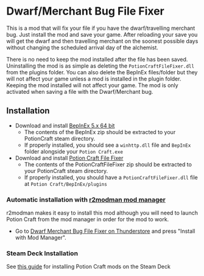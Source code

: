 #  Dwarf/Merchant Bug File Fixer
This is a mod that will fix your file if you have the dwarf/travelling merchant bug. Just install the mod and save your game. After reloading your save you will get the dwarf and then travelling merchant on the soonest possible days without changing the scheduled arrival day of the alchemist.

There is no need to keep the mod installed after the file has been saved. Uninstalling the mod is as simple as deleting the `PotionCraftFileFixer.dll` from the plugins folder. You can also delete the BepInEx files/folder but they will not affect your game unless a mod is installed in the plugin folder. Keeping the mod installed will not affect your game. The mod is only activated when saving a file with the Dwarf/Merchant bug.

## Installation

- Download and install [BepInEx 5.x 64 bit](https://github.com/BepInEx/BepInEx/releases/latest)
  - The contents of the BepInEx zip should be extracted to your PotionCraft steam directory.
  - If properly installed, you should see a `winhttp.dll` file and `BepInEx` folder alongside your `Potion Craft.exe`
- Download and install [Potion Craft File Fixer](https://github.com/AndrewFahlgren/PotionCraftFileFixer/releases/)
  - The contents of the PotionCraftFileFixer zip should be extracted to your PotionCraft steam directory.
  - If properly installed, you should have a `PotionCraftFileFixer.dll` file at `Potion Craft/BepInEx/plugins`


### Automatic installation with [r2modman mod manager](https://thunderstore.io/package/ebkr/r2modman/)

r2modman makes it easy to install this mod although you will need to launch Potion Craft from the mod manager in order for the mod to work.

- Go to [Dwarf Merchant Bug File Fixer on Thunderstore](https://potion-craft.thunderstore.io/package/AndrewFahlgren/Dwarf_Merchant_Bug_File_Fixer/) and press "Install with Mod Manager".
  
### Steam Deck Installation
See [this guide](https://docs.google.com/document/d/1Y3PDeMaffkh7x4U3j46YZ9K6AhM2EvRF9v3mAGBFzW4) for installing Potion Craft mods on the Steam Deck

